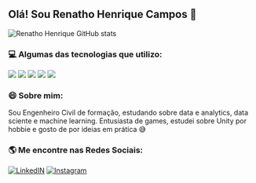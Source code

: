 ## Olá! Sou Renatho Henrique Campos 👋

![Renatho Henrique GitHub stats](https://github-readme-stats.vercel.app/api?username=renathohcc&show_icons=true&theme=dracula)


### 💻 Algumas das tecnologias que utilizo:

<div>
  <img src="https://img.shields.io/badge/Dart-0175C2?style=for-the-badge&logo=dart&logoColor=white"/>
  <img src="https://img.shields.io/badge/Flutter-02569B?style=for-the-badge&logo=flutter&logoColor=white"/>
  <img src="https://img.shields.io/badge/Python-3776AB?style=for-the-badge&logo=python&logoColor=white"/>
  <img src="https://img.shields.io/badge/Unity-100000?style=for-the-badge&logo=unity&logoColor=white"/>
  <img src="https://img.shields.io/badge/C%23-239120?style=for-the-badge&logo=c-sharp&logoColor=white"/>
</div>

### 😄 Sobre mim:

Sou Engenheiro Civil de formação, estudando sobre data e analytics, data sciente e machine learning.
Entusiasta de games, estudei sobre Unity por hobbie e gosto de por ideias em prática 😅

### 🌎 Me encontre nas Redes Sociais:

[![LinkedIN](https://img.shields.io/badge/LinkedIn-0077B5?style=for-the-badge&logo=linkedin&logoColor=white)](https://www.linkedin.com/in/renathohcc/)
[![Instagram](https://img.shields.io/badge/Instagram-E4405F?style=for-the-badge&logo=instagram&logoColor=white)](https://www.instagram.com/renathohcc/)





